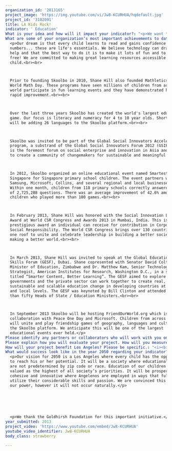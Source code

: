 ```yaml
---
organization_id: '2013165'
project_image: 'https://img.youtube.com/vi/Jw8-KCURHUA/hqdefault.jpg'
project_id: '3102091'
title: LA Kids Rock!
indicator: ' Education'
What is your idea and how will it impact your indicator?: "<p>We want to end the cycle of underachievement and prove that LA kids really can “ROCK” in their learning!</p>\n\n\n<p><i>LA Kids Rock!</i> will be an online extravaganza for elementary students to come together in fun reading and math games. <i>LA Kids Rock!</i> will take place from 15 October to 15 December, 2013.</p>\n\n\n<p>We are passionate in our belief that every child can learn to read and gain confidence with numbers. We also believe firmly in the African proverb “It takes a village to raise a child.” <i>LA Kids Rock!</i> will mobilize community role models and celebrities to help motivate the children. We need everyone to play their part to help children love learning and reach their potential.</p>\n\n\n<p><i>LA Kids Rock!</i> will be completely free of charge for the more than 1.2 million elementary school children in the Greater Los Angeles Area (Los Angeles, Orange, San Bernardino, Riverside and Ventura counties). We expect more than 100,000 children will take part.</p>\n\n\n<p><i>LA Kids Rock!</i> will be based on two fundamental premises:<br>\n\n\n1)\tChildren do best when learning is fun.<br>\n\n\n2)\tPositive affirmation is essential.</p>\n\n\n<p>We will use a specially customized version of the Skoolbo eLearning platform. Skoolbo is the largest ever educational game and since its launch in June 2012, has been attracting both rapid growth and extremely high levels of improvement in reading and math.</p>\n\n\n<b><p>How will <i>LA Kids Rock!</i> work?</b><br>\n\n\n*\t<i>LA Kids Rock!</i> will be multiplatform and can be played on the web browser or as a downloadable app (iOS, Android, Windows 8).<br>\n\n\n*\tChildren will play fun reading and math games anywhere, anytime.<br>\n\n\n*\tEvery child will receive a personalized learning program based on individual needs.<br>\n\n\n*\tChildren will be encouraged to connect with their parents, grandparents and teachers.<br>\n\n\n*\t<i>LA Kids Rock!</i> will be fully compliant with COPPA (Children's Online Privacy Protection Act).</p>\n\n\n<p><b>How will <i>LA Kids Rock!</i> mobilize the entire LA community?</b><br>\n\n\n*\tThroughout the two months we will have a total of 12 special live events at various venues around Los Angeles. These live events will complement the online event and will help take <i>LA Kids Rock!</i> to the whole community. The live events will involve local school children playing learning games with community leaders.<br>\n\n\n*\tIn addition to the live events, we will convert an old school bus into a mobile learning lab. This bus will be equipped with study desks and tablets. The bus will visit more than 100 schools, shopping malls and community centers over the two months.<br>\n\n\n*\tParents and Grandparents will share the experience. They will see their child’s results and be able to play with him or her.<br>\n\n\n*\tWe will work closely with teachers and help support them in their vital role. There will be a subsection called <i>LA Teachers Rock!</i> where teachers will be honored. Teachers will be provided a special portal to view powerful learning analytics and reports.<br>\n\n\n*\tWe will invite community role models and celebrities to use their privileged position to encourage and motivate the children.</p>\n\n\n<p><b>What about children who do not have access to the internet at home?</b><br>\n\n\n*\tWe will work closely with schools (especially enrichment after school programs) and libraries to provide access to <i>LA Kids Rock!</i> outside of school hours.<br>\n\n\n*\tBoth the 12 live sites and the mobile learning lab school bus will play an important role in assisting children without internet access at home.<br>\n\n\n*\tChildren will also be able to use <i>LA Kids Rock!</i> at school.</p>\n\n\n<p><b>What about children from nonEnglish backgrounds?</b><br>\n\n\n*\tThere will be a special section for the more than 30% of Los Angeles children who are English language learners. This will assist children in their vocabulary and speaking skills.</p>\n\n\n<p><b>How will the curriculum be chosen?</b><br>\n\n\n*\tThe reading and math content will be closely aligned to Common Core State Standards.</p>\n\n\n<p><b>How will it impact the education indicator?</b><br>\n\n\n*\t<i>LA Kids Rock!</i> will lift reading and math test scores.<br>\n\n\n*\tChildren will be more engaged and positive in their learning.<br>\n\n\n*\t<i>LA Kids Rock!</i> will support teachers in their vital role.<br>\n\n\n*\tLower high school dropout rates in years to come.<br>\n\n\n*\tBring the community together to focus on supporting children’s learning.<br>\n\n\n*\tDecrease the disparity between the education “<i>haves</i>” and “<i>havenots.</i>”</p>"
What are some of your organization’s most important achievements to date?: >-
  <p>Our dream is that every child learns to read and gains confidence with
  numbers... these are life's essentials. We believe technology can dramatically
  help and that the best way to do it is to make it lots of fun and to make it
  free! We are committed to making great learning resources accessible to every
  child.<br><br>



  Prior to founding Skoolbo in 2010, Shane Hill also founded Mathletics and
  World Math Day. These programs have seen millions of children from around the
  world participate in fun learning events and they have demonstrated highly
  rapid improvement.<br><br>



  Over the last three years Skoolbo has created the world's largest educational
  game. Our focus is literacy and numeracy for 4 to 10 year olds. Shortly we
  will be adding 26 languages to the Skoolbo platform.<br><br>



  Skoolbo was invited to be part of the Global Social Innovators Accelerator
  program, a substrand of the Global Social Innovators Forum 2012 (GSIF). GSIF
  is the foremost forum on social enterprise and innovation in Asia and it aims
  to create a community of changemakers for sustainable and meaningful impact.



  In 2012, Skoolbo organized an online educational event named Smartest
  Singapore for Singapore primary school children. The event partners were
  Samsung, Microsoft, Collins, and several regional and local businesses. 
  Within one month, children from 118 primary schools correctly answered a total
  of 2,725,288 questions. There was an average improvement of 42.6% among
  children who played more than 100 games.<br><br>



  In February 2013, Shane Hill was honored with the Social Innovation Leadership
  Award at World CSR Congress and Awards 2013 in Mumbai, India. This is the most
  prestigious award an individual can receive for contribution in Corporate
  Social Responsibility. The World CSR Congress brings over 130 countries under
  one roof to unite and celebrate leadership in building a better society and
  making a better world.<br><br>



  In March 2013, Shane Hill was invited to speak at the Global Education &
  Skills Forum (GESF), Dubai. Shane copresented with Senator David Coltart,
  Minister of Education, Zimbabwe and Dr. Matthew Kam, Senior Technology
  Strategist, American Institutes for Research, Washington D.C., in a session
  titled “Smarter Content, Better Learning”. The GESF aimed to explore how
  governments and the private sector can work together to create real,
  sustainable and scalable education change in developing countries at global
  and local levels. The GESF was keynoted by Bill Clinton and attended by more
  than fifty Heads of State / Education Ministers.<br><br>



  In September 2013 Skoolbo will be hosting FriendOurWorld.org which is a
  collaboration with Peace One Day and Microsoft. Children from across the world
  will unite and play friendship games of geography, languages and culture on
  the Skoolbo platform. We anticipate this will be one of the largest
  educational events ever held.</p>
Please identify any partners or collaborators who will work with you on this project.: "<p>Skoolbo understands the critical importance of partnerships. Since launching in June 2012 we have partnered with organizations including:<br>\n\n\n*\tMicrosoft<br>\n\n\n*\tSamsung<br>\n\n\n*\tPeace One Day<br>\n\n\n*\tHarper Collins.<br><br>\n\n\nWe have also been working with Auburn School District (Maine) on their Advantage 2014 project. The project aims to increase 3rd grade literacy and numeracy from 63% and 60% respectively to 90% by the end of 2014.<br><br>\n\n\nFor <i>LA Kids Rock!</i> we will seek to partner with organizations who share our vision of helping every child succeed in learning. In particular:<br>\n\n\n*\tSchool districts<br>\n\n\n*\tPublic Libraries<br>\n\n\n*\tCommunity groups<br>\n\n\n*\tSport franchises<br>\n\n\n*\tTechnology providers<br>\n\n\n*\tMedia companies.<br>"
Please explain how you will evaluate your project. How will you measure success?: "<p><i>LA Kids Rock!</i> will measure itself on a number of short and long term metrics.<br><br>\n\n\n\n\n\n<b>Phase 1 — 2013</b>      (The initial <i>LA Kids Rock!</i> 2013 event)<br><br>\n\n\n<b>*\tTotal Participants</b><br>\n\n\nTarget: Hundred thousand children in Greater Los Angeles Area.<br><br>\n\n\n<b>*\tTotal Correct Answers</b><br>\n\n\nTarget: 50 million correct answers in reading and math.<br><br>\n\n\n<b>*\tTotal Learning Time</b><br>\n\n\nTarget: A quarter of million learning hours.<br><br>\n\n\n<b>*\tLearning Improvement</b><br>\n\n\nTarget: Average improvement in reading and math greater than 20%.<br><br>\n\n\n<b>*\tSustainable Ongoing Business Model for <i>LA Kids Rock!</i></b><br>\n\n\nA fundamental goal of <i>LA Kids Rock!</i> is to develop a self sustaining business model where every child can participate freely.<br><br><br>\n\n\n<b>Phase 2 — 2014 and Beyond</b>      (Sustainable Ongoing <i>LA Kids Rock!</i>)<br><br>\n\n\n<b>*\tTotal Participants</b><br>\n\n\nTarget: One million children in Greater Los Angeles Area by 2015.<br><br>\n\n\n<b>*\tTest Scores</b><br>\n\n\nTarget: Los Angeles Unified School district to achieve the benchmark 800 in the overall Academic Performance Index (API) by 2017.*<br><br>\n\n\n<b>*\tReduce Disparity</b><br>\n\n\nTarget: By 2017 achieve a 30% reduction in disparity levels between both African American and Latino students with White students. In 2011 the API gap between White and African American was 186, while for White and Latino it was 163.<br><br>\n\n\n<b>*\tGraduation Rates</b><br>\n\n\nTarget: By 2024 achieve 85% high school graduation rate for LAUSD.<br><br>\n\n\nIn addition to the above quantitative metrics we will be seeking periodic feedback from teachers, parents and students.<br><br>\n\n\nWe will work with a university or research agency (eg American Institutes for Research) to study our data and help determine ways to further improve.<br><br><br>\n\n\n\n\n\n\n\n\n\n\n\n* <i>LA Kids Rock!</i> is inclusive and will be pitched at all elementary children within the Greater Los Angeles Area (Los Angeles, Orange, San Bernardino, Riverside and Ventura counties). For measurement purposes we will use data from LAUSD — the largest school district.</p>"
How will your project benefit Los Angeles? Please be specific.: "<i><b>LA Kids Rock!</i> will lift reading and math test scores</b><br>\n\n\n“<i>Thank you so much for this program. I have a young man in 4th grade who has a severe reading disability and Skoolbo has been one of the programs he has taken to!!! We are so excited to see how much he has improved.  Thanks a million…</i>” — A teacher from Florida.<br>\n\n\n<br>Learning pedagogies underpinning <i>LA Kids Rock!</i> include:<br>\n\n\n*\tMake learning fun!<br>\n\n\n*\tIndividualized, differentiated curriculum.<br>\n\n\n*\tImmediate feedback and support.<br>\n\n\n*\tFast paced efficient learning.<br>\n\n\n*\tMultilayered rewards and motivation mechanism.<br>\n\n\n*\tReports and analytics for parents and teachers.<br>\n\n\n*\tProvide many opportunities for positive affirmation.<br>\n\n\n<br><b>Children will be more engaged and positive in their learning</b><br>\n\n\n“<i>Our children LOVE, LOVE, LOVE this app!</i>” — a teacher from Maine.<br>\n\n\n<br>Engagement and success in learning are essential for creating sustained positive attitudes towards learning.<br>\n\n\n<br><b><i>LA Kids Rock!</i> will support teachers in their vital role</b><br>\n\n\n“<i>One of the main challenges a teacher faces is providing differentiation to their struggling students and their advanced students. Skoolbo allows my students to work at a pace and challenge that is most appropriate for them.</i>”  — A teacher from California.<br><br><i>LA Kids Rock!</i> will support teachers by:<br>\n\n\n*\tProviding powerful learning analytics and reports.<br>\n\n\n*\tDifferentiating learning through sophisticated, inbuilt algorithms.<br>\n\n\n*\tCreating exciting learning environments which lead to less behavioral issues.<br>\n\n\n*\tEngaging and including parents and wider family members in the students’ achievements.<br>\n\n\n*\tAlerting teachers to critical learning milestones in the student’s progression.<br>\n\n\n<br><b>Lower high school dropout rates in years to come</b><br>\n\n\n“<i>For many students the dropping out process commences in elementary school. The two most consistent indicators of ultimate school dropout are early academic performance and students’ academic and social behavior.</i>”  The California Dropout Research Project.<br><br>\n\n\nSuccess breeds success, conversely failure often leads to more failure. A happy, successful elementary education will result in a reduction of high school dropout rates.<br>\n\n\n<br><b>Bring the community together to focus on supporting children’s learning</b><br>\n\n\n*\tWe believe society as a whole needs to take greater ownership of education. Each and everyone of us has this responsibility.<br>\n\n\n*\t<i>LA Kids Rock!</i> will connect parents, grandparents, teachers and community in one common purpose — supporting children’s learning.<br>\n\n\n<br><b>Decrease the disparity between the education “<i>haves</i>” and “<i>havenots</i>”</b><br>*\t<i>LA Kids Rock!</i> will be completely free of charge and accessible to every child regardless of economic circumstances.</p>"
What would success look like in the year 2050 regarding your indicator?: >-
  <p>Our vision for 2050 is a Los Angeles where every child has the opportunity
  to reach his or her potential. It will be a society where educational outcomes
  are not predetermined by zip code or race. Education of our children will be
  valued as the highest of all society’s priorities. It will be prosperous,
  cohesive and innovative where Angelenos are employed in ways that fully
  utilize their considerable skills and passion. We are convinced this is within
  our power, however it will not occur naturally.</p>






  <p>We thank the Goldhirsh Foundation for this important initiative.</p>
year_submitted: 2013
project_video: 'https://www.youtube.com/embed/Jw8-KCURHUA'
youtube_video_identifier: Jw8-KCURHUA
body_class: strawberry

---
```

